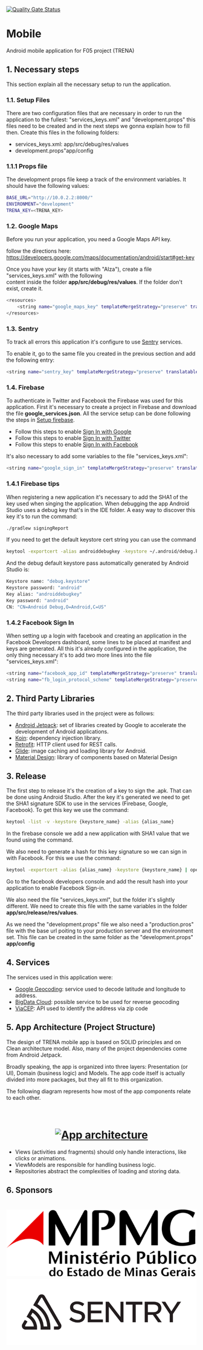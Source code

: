 [![Quality Gate Status](https://sonarcloud.io/api/project_badges/measure?project=MPMG-DCC-UFMG_Mobile&metric=alert_status)](https://sonarcloud.io/dashboard?id=MPMG-DCC-UFMG_Mobile)

# Mobile

Android mobile application for F05 project (TRENA)

## 1. Necessary steps

This section explain all the necessary setup to run the application.

### 1.1. Setup Files

There are two configuration files that are necessary in order to run the application to the fullest:
"services_keys.xml" and "development.props" this files need to be created and in the next steps we 
gonna explain how to fill then. Create this files in the following folders:

* services_keys.xml: app/src/debug/res/values
* development.props"app/config

### 1.1.1 Props file

The development props file keep a track of the environment variables. It should have the following values:

```bash
BASE_URL="http://10.0.2.2:8000/"
ENVIRONMENT="development"
TRENA_KEY=<TRENA_KEY>
```

### 1.2. Google Maps

Before you run your application, you need a Google Maps API key.

follow the directions here:
https://developers.google.com/maps/documentation/android/start#get-key

Once you have your key (it starts with "AIza"), create a file "services_keys.xml" with the following  
content inside the folder **app/src/debug/res/values**. If the folder don't exist, create it. 

```bash
<resources>
    <string name="google_maps_key" templateMergeStrategy="preserve" translatable="false">YOUR_API_KEY</string>
</resources>
```

### 1.3. Sentry

To track all errors this application it's configure to use [Sentry](https://sentry.io) services.

To enable it, go to the same file you created in the previous section and add the following entry:

```bash
<string name="sentry_key" templateMergeStrategy="preserve" translatable="false">SENTRY_DSN_FOUND_IN_DOCUMENTATION</string>
```

### 1.4. Firebase

To authenticate in Twitter and Facebook the Firebase was used for this application. First it's necessary to create a project
in Firebase and download the file **google_services.json**. All the service setup can be done following the steps in
[Setup firebase](https://firebase.google.com/docs/android/setup).

* Follow this steps to enable [Sign In with Google](https://firebase.google.com/docs/auth/android/google-signin)
* Follow this steps to enable [Sign In with Twitter](https://firebase.google.com/docs/auth/android/twitter-login)
* Follow this steps to enable [Sign In with Facebook](https://firebase.google.com/docs/auth/android/facebook-login)

It's also necessary to add some variables to the file "services_keys.xml":

```bash
<string name="google_sign_in" templateMergeStrategy="preserve" translatable="false">GOOGLE_SIGN_CLIENT_ID</string>
```

### 1.4.1 Firebase tips

When registering a new application it's necessary to add the SHA1 of the key used when singing the application. When debugging the
app Android Studio uses a debug key that's in the IDE folder. A easy way to discover this key it's to run the command:

```bash
./gradlew signingReport
```

If you need to get the default keystore cert string you can use the command

```bash
keytool -exportcert -alias androiddebugkey -keystore ~/.android/debug.keystore | openssl sha1 -binary | openssl base64
```

And the debug default keystore pass automatically generated by Android Studio is:

```bash
Keystore name: "debug.keystore"
Keystore password: "android"
Key alias: "androiddebugkey"
Key password: "android"
CN: "CN=Android Debug,O=Android,C=US"
```

### 1.4.2 Facebook Sign In

When setting up a login with facebook and creating an application in the Facebook Developers dashboard, some lines to be placed
at manifest and keys are generated. All this it's already configured in the application, the only thing necessary it's to 
add two more lines into the file "services_keys.xml":

```bash
<string name="facebook_app_id" templateMergeStrategy="preserve" translatable="false"><FACEBOOK_APP_ID></string>
<string name="fb_login_protocol_scheme" templateMergeStrategy="preserve" translatable="false"><FB_LOGIN_PROTOCOL_SCHEME></string>
```

## 2. Third Party Libraries

The third party libraries used in the project were as follows:

* [Android Jetpack](https://developer.android.com/jetpack): set of libraries created by Google to accelerate the development of Android applications.
* [Koin](https://insert-koin.io/): dependency injection library.
* [Retrofit](https://square.github.io/retrofit/): HTTP client used for REST calls.
* [Glide](https://bumptech.github.io/glide/): image caching and loading library for Android.
* [Material Design](https://material.io/): library of components based on Material Design

## 3. Release

The first step to release it's the creation of a key to sign the .apk. That can be done using Android
Studio. After the key it's generated we need to get the SHA1 signature SDK to use in the services
(Firebase, Google, Facebook). To get this key we use the command:

```bash
keytool -list -v -keystore {keystore_name} -alias {alias_name}
```

In the firebase console we add a new application with SHA1 value that we found using the command.

We also need to generate a hash for this key signature so we can sign in with Facebook. For this
we use the command:

````bash
keytool -exportcert -alias {alias_name} -keystore {keystore_name} | openssl sha1 -binary | openssl base64
````

Go to the facebook developers console and add the result hash into your application to enable 
Facebook Sign-in.

We also need the file "services_keys.xml", but the folder it's slightly different. We need to create this
file with the same variables in the folder **app/src/release/res/values**.

As we need the "development.props" file we also need a "production.pros" file with the base url poiting 
to your production server and the environment set. This file can be created in the same folder as the
"development.props" **app/config**

## 4. Services

The services used in this application were:

* [Google Geocoding](https://developers.google.com/maps/documentation/geocoding/start?hl=pt): service used to decode latitude and longitude to address.
* [BigData Cloud](https://www.bigdatacloud.com/geocoding-apis): possible service to be used for reverse geocoding
* [ViaCEP](https://viacep.com.br/): API used to identify the address via zip code

## 5. App Architecture (Project Structure)

The design of TRENA mobile app is based on SOLID principles and on Clean architecture model. Also, many of the project dependencies come from Android Jetpack.

Broadly speaking, the app is organized into three layers: Presentation (or UI), Domain (business logic) and Models.
The app code itself is actually divided into more packages, but they all fit to this organization.

The following diagram represents how most of the app components relate to each other.

<h1 align="center">
  <br>
  <a href="https://developer.android.com/jetpack/docs/guide"><img src="https://developer.android.com/topic/libraries/architecture/images/final-architecture.png" alt="App architecture"></a>
  <br>
</h1>

* Views (activities and fragments) should only handle interactions, like clicks or animations. 
* ViewModels are responsible for handling business logic.
* Repositories abstract the complexities of loading and storing data.

## 6. Sponsors

<h1 align="center">
  <a href="https://www.mpmg.mp.br/">
      <img src="./assets/mmpg_logo.png" alt="MPMG">
  </a>
  <br>
  <a href="https://sentry.io/">
      <img src="./assets/sentry-logo-black.png" alt="Sentry">
  </a>
  <br>
</h1>

